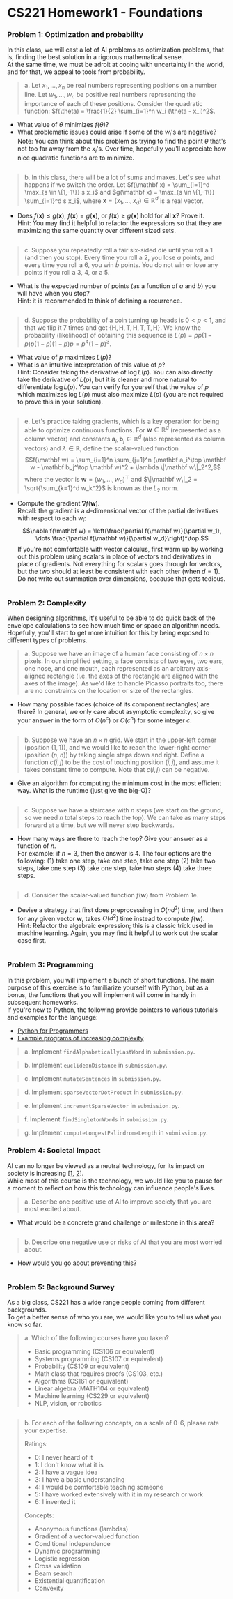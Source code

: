 # CS221 Homework1 - Foundations

### Problem 1: Optimization and probability

In this class, we will cast a lot of AI problems as optimization problems, that is, finding the best
solution in a rigorous mathematical sense.
<br>At the same time, we must be adroit at coping with uncertainty in the world,
and for that, we appeal to tools from probability.

> a. Let $x_1, \dots, x_n$ be real numbers representing positions on a number line.
Let $w_1, \dots, w_n$ be positive real numbers representing the importance of each of these positions.
Consider the quadratic function: $f(\theta) = \frac{1}{2} \sum_{i=1}^n w_i (\theta - x_i)^2$.
* What value of $\theta$ minimizes $f(\theta)$? 
* What problematic issues could arise if some of the $w_i$'s are negative?
<br>Note: You can think about this problem as trying to find the point $\theta$ that's not too far
away from the $x_i$'s. Over time, hopefully you'll appreciate how nice quadratic functions are to minimize.


```python

```

> b. In this class, there will be a lot of sums and maxes.
Let's see what happens if we switch the order.
Let $f(\mathbf x) = \sum_{i=1}^d \max_{s \in \{1,-1\}} s x_i$
and $g(\mathbf x) = \max_{s \in \{1,-1\}} \sum_{i=1}^d s x_i$,
where $\mathbf x = (x_1, \dots, x_d) \in \mathbb{R}^d$ is a real vector.
* Does $f(\mathbf x) \le g(\mathbf x)$, $f(\mathbf x) = g(\mathbf x)$, or $f(\mathbf x) \ge g(\mathbf x)$ hold for all $\mathbf x$? Prove it.
<br/>Hint: You may find it helpful to refactor the expressions so that they
are maximizing the same quantity over different sized sets.


```python

```

> c. Suppose you repeatedly roll a fair six-sided die until you roll a $1$ (and then you stop).
Every time you roll a $2$, you lose $a$ points, and every time you roll a 6, you win $b$ points. You do not win or lose any points if you roll a 3, 4, or a 5.
* What is the expected number of points (as a function of $a$ and $b$) you will have when you stop?
<br>Hint: it is recommended to think of defining a recurrence.


```python

```

> d. Suppose the probability of a coin turning up heads is $0 \lt p \lt 1$,
and that we flip it 7 times and get $\{ \text{H}, \text{H}, \text{T}, \text{H}, \text{T} , \text{T}, \text{H}  \}$.
We know the probability (likelihood) of obtaining this
sequence is $L(p) = p p (1-p) p (1-p) (1-p) p = p^4(1-p)^3$.
* What value of $p$ maximizes $L(p)$?
* What is an intuitive interpretation of this value of $p$?
<br/>Hint: Consider taking the derivative of $\log L(p)$. You can also directly take the derivative of $L(p)$, but it is cleaner and more natural to differentiate $\log L(p)$. You can verify for yourself
that the value of $p$ which maximizes $\log L(p)$ must also maximize $L(p)$ (you are not required to prove this in your solution).


```python

```

> e. Let's practice taking gradients,
which is a key operation for being able to optimize continuous functions.
For $\mathbf w \in \mathbb R^d$ (represented as a column vector) and constants $\mathbf a_i, \mathbf b_j \in \mathbb R^d$ (also represented as column vectors) and $\lambda \in \mathbb R$, define
the scalar-valued function
$$f(\mathbf w) = \sum_{i=1}^n \sum_{j=1}^n (\mathbf a_i^\top \mathbf w - \mathbf b_j^\top \mathbf w)^2 + \lambda \|\mathbf w\|_2^2,$$
where the vector is $\mathbf w = (w_1, \dots, w_d)^\top$ and $\|\mathbf w\|_2 = \sqrt{\sum_{k=1}^d w_k^2}$ is known as the $L_2$ norm.
* Compute the gradient $\nabla f(\mathbf w)$.
<br/>Recall: the gradient is a $d$-dimensional vector of the partial derivatives with respect to each $w_i$:
$$\nabla f(\mathbf w) = \left(\frac{\partial f(\mathbf w)}{\partial w_1}, \dots \frac{\partial f(\mathbf w)}{\partial w_d}\right)^\top.$$
If you're not comfortable with vector calculus, first warm up by working out this problem using scalars in
place of vectors and derivatives in place of gradients.
Not everything for scalars goes through for vectors, but the two should at least be consistent with each other (when $d=1$).
Do not write out summation over dimensions, because that gets tedious.




```python

```

### Problem 2: Complexity

When designing algorithms, it's useful to be able to do quick back of the envelope calculations to see how much time or space an algorithm needs.
<br>Hopefully, you'll start to get more intuition for this by being exposed to different types of problems.

> a. Suppose we have an image of a human face consisting of $n \times n$ pixels.
In our simplified setting, a face consists of two eyes, two ears, one nose, and one mouth,
each represented as an arbitrary axis-aligned rectangle (i.e. the axes of the
rectangle are aligned with the axes of the image).  As we'd like
to handle Picasso portraits too, there are no constraints on the location or
size of the rectangles.
* How many possible faces (choice of its component rectangles) are there?
In general, we only care about asymptotic complexity,
so give your answer in the form of $O(n^c)$ or $O(c^n)$ for some integer $c$.


```python

```

> b. Suppose we have an $n\times n$ grid.
We start in the upper-left corner (position $(1,1)$), and we would like to reach the lower-right corner (position $(n,n)$) by taking single steps down and right.
Define a function $c(i, j)$ to be the cost of touching position $(i, j)$, and assume it takes constant time to compute.
Note that $c(i, j)$ can be negative.
* Give an algorithm for computing the minimum cost in the most efficient way.
What is the runtime (just give the big-O)?


```python

```

> c. Suppose we have a staircase with $n$ steps (we start on the ground, so we need $n$ total steps to reach the top).
We can take as many steps forward at a time, but we will never step backwards.
* How many ways are there to reach the top?
Give your answer as a function of $n$.
<br>For example: if $n = 3$, then the answer is $4$.
The four options are the following:
(1) take one step, take one step, take one step
(2) take two steps, take one step
(3) take one step, take two steps
(4) take three steps.


```python

```

> d. Consider the scalar-valued function $f(\mathbf w)$ from Problem 1e.
* Devise a strategy that first does preprocessing in $O(n d^2)$ time,
and then for any given vector $\mathbf w$,
takes $O(d^2)$ time instead to compute $f(\mathbf w)$.
<br/>Hint: Refactor the algebraic expression; this is a classic trick used in machine learning.
Again, you may find it helpful to work out the scalar case first.


```python

```

### Problem 3: Programming

In this problem, you will implement a bunch of short functions. The main purpose of this exercise is to familiarize yourself with Python, but as a bonus, the functions that you will implement will come in handy in subsequent homeworks.
<br> If you're new to Python, the following provide pointers to various tutorials and examples for the language:
<ul>
  <li><a href="http://wiki.python.org/moin/BeginnersGuide/Programmers">Python for Programmers</a></li>
  <li><a href="http://wiki.python.org/moin/SimplePrograms">Example programs of increasing complexity</a></li>
</ul>

> a. Implement <code>findAlphabeticallyLastWord</code> in <code>submission.py</code>.
  
> b. Implement <code>euclideanDistance</code> in <code>submission.py</code>.
  
> c. Implement <code>mutateSentences</code> in <code>submission.py</code>.
  
> d. Implement <code>sparseVectorDotProduct</code> in <code>submission.py</code>.
  
> e. Implement <code>incrementSparseVector</code> in <code>submission.py</code>.
  
> f. Implement <code>findSingletonWords</code> in <code>submission.py</code>.
  
> g. Implement <code>computeLongestPalindromeLength</code> in <code>submission.py</code>.

### Problem 4: Societal Impact

AI can no longer be viewed as a neutral technology, for its impact on society is increasing
[<a href="https://ai100.stanford.edu/sites/g/files/sbiybj9861/f/ai100report10032016fnl_singles.pdf">1</a>,
<a href="https://www.technologyreview.com/s/612876/this-is-how-ai-bias-really-happensand-why-its-so-hard-to-fix/">2</a>].
<br>While most of this course is the technology,
we would like you to pause for a moment to reflect on how
this technology can influence people's lives.

> a. Describe one positive use of AI to improve society that you are most excited about.
* What would be a concrete grand challenge or milestone in this area?


```python

```

> b. Describe one negative use or risks of AI that you are most worried about.
* How would you go about preventing this?


```python

```

### Problem 5: Background Survey

As a big class, CS221 has a wide range people coming from different backgrounds.
<br>To get a better sense of who you are, we would like you to tell us what you
know so far.

> a.   Which of the following courses have you taken?
> <ul>
>   <li>Basic programming (CS106 or equivalent)</li>
>   <li>Systems programming (CS107 or equivalent)</li>
>   <li>Probability (CS109 or equivalent)</li>
>   <li>Math class that requires proofs (CS103, etc.)</li>
>   <li>Algorithms (CS161 or equivalent)</li>
>   <li>Linear algebra (MATH104 or equivalent)</li>
>   <li>Machine learning (CS229 or equivalent)</li>
>   <li>NLP, vision, or robotics</li>
> </ul>


```python

```

> b. For each of the following concepts, on a scale of 0-6, please rate your expertise.
> <p>
> Ratings:
> <ul>
>   <li>0: I never heard of it</li>
>   <li>1: I don't know what it is</li>
>   <li>2: I have a vague idea</li>
>   <li>3: I have a basic understanding</li>
>   <li>4: I would be comfortable teaching someone</li>
>   <li>5: I have worked extensively with it in my research or work</li>
>   <li>6: I invented it</li>
> </ul>
> <p>
> Concepts:
> <ul>
>   <li>Anonymous functions (lambdas)</li>
>   <li>Gradient of a vector-valued function</li>
>   <li>Conditional independence</li>
>   <li>Dynamic programming</li>
>   <li>Logistic regression</li>
>   <li>Cross validation</li>
>   <li>Beam search</li>
>   <li>Existential quantification</li>
>   <li>Convexity</li>
> </ul>


```python

```
